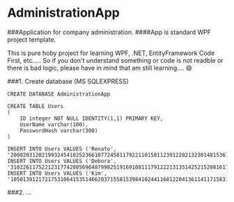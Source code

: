 # AdministrationApp

###Application for company administration.
####App is standard WPF project template.

This is pure hoby project for learning WPF, .NET, EntityFramework Code First, etc..... So if you don't understand something or code is not readble or there is bad logic, please have in mind that am still learning....  :smile:


###1. Create database (MS SQLEXPRESS)

~~~
CREATE DATABASE AdministrationApp

CREATE TABLE Users
(
	ID integer NOT NULL IDENTITY(1,1) PRIMARY KEY,
	UserName varchar(100),
	PasswordHash varchar(300)
)

INSERT INTO Users VALUES ('Renato', '20002031202199324541025236610772458117922110158112391220213230148153616107173118176191862021421131223623237244525126262232713428229292393023115732216339234963547362263717538903956402434192427643914410445220461584715548198491435016951495285310354132559956102579558805922160761696211063')
INSERT INTO Users VALUES ('Debora', '3102261175221231774200569648799825191691081117912221313514252152081617172281825519137207221217222352344241325107267827402828291307331203221133241341083585361223720438120396240179415842164313444874519146230478248844910501505114521715319545055395659572295815591906019361156628763')
INSERT INTO Users VALUES ('Kim', '105013912172175310641535146620371558153984102441168122041361141171583162491724818159191432011421195225523139242325119261132712728892918230823118632573323634253355736174379538239391964022441994214543207441594533466547192481694914850173511365222953150541645518256385716558251591016099612006212963')
~~~


###2. ...
